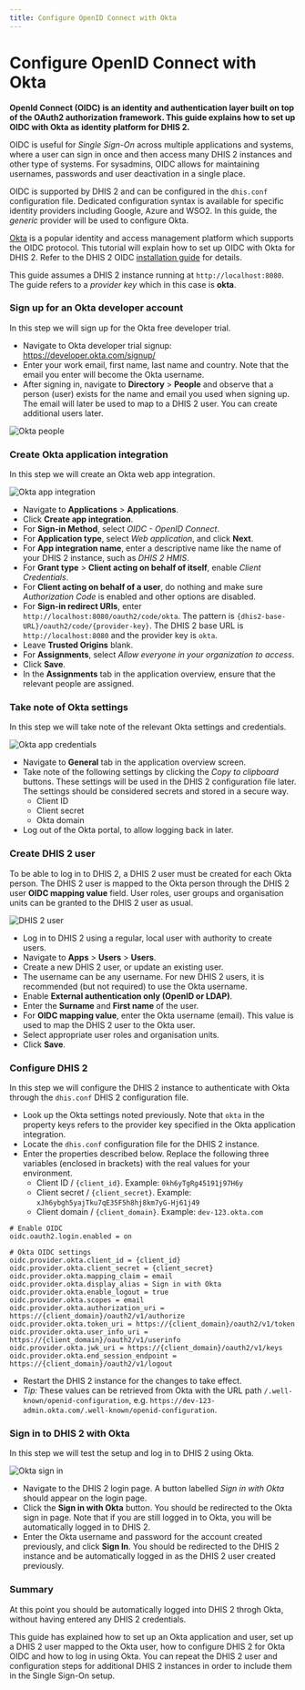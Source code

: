 ```yaml
---
title: Configure OpenID Connect with Okta
---
```


# Configure OpenID Connect with Okta

**OpenId Connect (OIDC) is an identity and authentication layer built on top of the OAuth2 authorization framework. This guide explains how to set up OIDC with Okta as identity platform for DHIS 2.**

OIDC is useful for _Single Sign-On_ across multiple applications and systems, where a user can sign in once and then access many DHIS 2 instances and other type of systems. For sysadmins, OIDC allows for maintaining usernames, passwords and user deactivation in a single place. 

OIDC is supported by DHIS 2 and can be configured in the `dhis.conf` configuration file. Dedicated configuration syntax is available for specific identity providers including Google, Azure and WSO2. In this guide, the _generic_ provider will be used to configure Okta.

[Okta](https://www.okta.com/) is a popular identity and access management platform which supports the OIDC protocol. This tutorial will explain how to set up OIDC with Okta for DHIS 2. Refer to the DHIS 2 OIDC [installation guide](https://docs.dhis2.org/en/manage/performing-system-administration/dhis-core-version-236/installation.html#install_oidc_configuration) for details.

This guide assumes a DHIS 2 instance running at `http://localhost:8080`. The guide refers to a *provider key* which in this case is **okta**.

### Sign up for an Okta developer account

In this step we will sign up for the Okta free developer trial.

* Navigate to Okta developer trial signup: https://developer.okta.com/signup/
* Enter your work email, first name, last name and country. Note that the email you enter will become the Okta username.
* After signing in, navigate to **Directory** > **People** and observe that a person (user) exists for the name and email you used when signing up. The email will later be used to map to a DHIS 2 user. You can create additional users later.

![Okta people](resources/images/okta_oidc_people.png)

### Create Okta application integration

In this step we will create an Okta web app integration.

![Okta app integration](resources/images/okta_oidc_app_integration.png)

* Navigate to **Applications** > **Applications**.
* Click **Create app integration**.
* For **Sign-in Method**, select *OIDC - OpenID Connect*.
* For **Application type**, select *Web application*, and click **Next**.
* For **App integration name**, enter a descriptive name like the name of your DHIS 2 instance, such as _DHIS 2 HMIS_.
* For **Grant type** > **Client acting on behalf of itself**, enable *Client Credentials*.
* For **Client acting on behalf of a user**, do nothing and make sure *Authorization Code* is enabled and other options are disabled.
* For **Sign-in redirect URIs**, enter `http://localhost:8080/oauth2/code/okta`. The pattern is `{dhis2-base-URL}/oauth2/code/{provider-key}`. The DHIS 2 base URL is `http://localhost:8080` and the provider key is `okta`.
* Leave **Trusted Origins** blank.
* For **Assignments**, select *Allow everyone in your organization to access*.
* Click **Save**.
* In the **Assignments** tab in the application overview, ensure that the relevant people are assigned.

### Take note of Okta settings

In this step we will take note of the relevant Okta settings and credentials.

![Okta app credentials](resources/images/okta_oidc_app_credentials.png)

* Navigate to **General** tab in the application overview screen.
* Take note of the following settings by clicking the _Copy to clipboard_ buttons. These settings will be used in the DHIS 2 configuration file later. The settings should be considered secrets and stored in a secure way.
    * Client ID  
    * Client secret  
    * Okta domain
* Log out of the Okta portal, to allow logging back in later.

### Create DHIS 2 user

To be able to log in to DHIS 2, a DHIS 2 user must be created for each Okta person. The DHIS 2 user is mapped to the Okta person through the DHIS 2 user **OIDC mapping value** field. User roles, user groups and organisation units can be granted to the DHIS 2 user as usual.

![DHIS 2 user](resources/images/okta_oidc_dhis2_user.png)

* Log in to DHIS 2 using a regular, local user with authority to create users.
* Navigate to **Apps** > **Users** > **Users**.
* Create a new DHIS 2 user, or update an existing user.
* The username can be any username. For new DHIS 2 users, it is recommended (but not required) to use the Okta username.
* Enable **External authentication only (OpenID or LDAP)**.
* Enter the **Surname** and **First name** of the user.
* For **OIDC mapping value**, enter the Okta username (email). This value is used to map the DHIS 2 user to the Okta user.
* Select appropriate user roles and organisation units.
* Click **Save**.

### Configure DHIS 2

In this step we will configure the DHIS 2 instance to authenticate with Okta through the `dhis.conf` DHIS 2 configuration file.

* Look up the Okta settings noted previously. Note that `okta` in the property keys refers to the provider key specified in the Okta application integration.
* Locate the `dhis.conf` configuration file for the DHIS 2 instance.
* Enter the properties described below. Replace the following three variables (enclosed in brackets) with the real values for your environment.
    * Client ID / `{client_id}`. Example: `0kh6yTgRg45191j97H6y`
    * Client secret / `{client_secret}`. Example: `xJh6ybgh5yajTku7qE35F5h8hj8km7yG-Hj61j49`
    * Client domain / `{client_domain}`. Example: `dev-123.okta.com`

```properties
# Enable OIDC
oidc.oauth2.login.enabled = on

# Okta OIDC settings
oidc.provider.okta.client_id = {client_id}
oidc.provider.okta.client_secret = {client_secret}
oidc.provider.okta.mapping_claim = email
oidc.provider.okta.display_alias = Sign in with Okta
oidc.provider.okta.enable_logout = true
oidc.provider.okta.scopes = email
oidc.provider.okta.authorization_uri = https://{client_domain}/oauth2/v1/authorize
oidc.provider.okta.token_uri = https://{client_domain}/oauth2/v1/token
oidc.provider.okta.user_info_uri = https://{client_domain}/oauth2/v1/userinfo
oidc.provider.okta.jwk_uri = https://{client_domain}/oauth2/v1/keys
oidc.provider.okta.end_session_endpoint = https://{client_domain}/oauth2/v1/logout
```

* Restart the DHIS 2 instance for the changes to take effect.
* _Tip:_ These values can be retrieved from Okta with the URL path `/.well-known/openid-configuration`, e.g. `https://dev-123-admin.okta.com/.well-known/openid-configuration`.

### Sign in to DHIS 2 with Okta

In this step we will test the setup and log in to DHIS 2 using Okta.

![Okta sign in](resources/images/okta_oidc_sign_in.png)

* Navigate to the DHIS 2 login page. A button labelled *Sign in with Okta* should appear on the login page.
* Click the **Sign in with Okta** button. You should be redirected to the Okta sign in page. Note that if you are still logged in to Okta, you will be automatically logged in to DHIS 2.
* Enter the Okta username and password for the account created previously, and click **Sign In**. You should be redirected to the DHIS 2 instance and be automatically logged in as the DHIS 2 user created previously.

### Summary

At this point you should be automatically logged into DHIS 2 throgh Okta, without having entered any DHIS 2 credentials.

This guide has explained how to set up an Okta application and user, set up a DHIS 2 user mapped to the Okta user, how to configure DHIS 2 for Okta OIDC and how to log in using Okta. You can repeat the DHIS 2 user and configuration steps for additional DHIS 2 instances in order to include them in the Single Sign-On setup.
